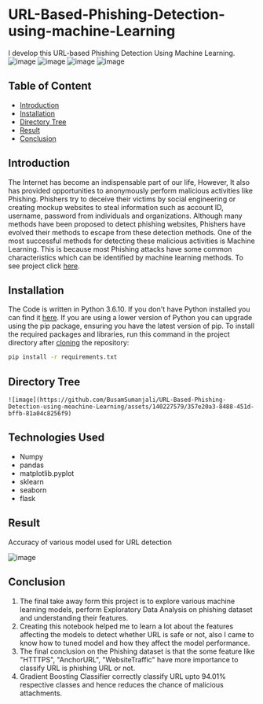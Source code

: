 # URL-Based-Phishing-Detection-using-machine-Learning
I develop this URL-based Phishing Detection Using Machine Learning.
![image](https://github.com/BusamSumanjali/URL-Based-Phishing-Detection-using-meachine-Learning/assets/140227579/5ad7b31d-dc4e-408e-93bf-a7ace241c64a)
![image](https://github.com/BusamSumanjali/URL-Based-Phishing-Detection-using-meachine-Learning/assets/140227579/addff844-ff2c-4f02-8054-8603a9283b06)
![image](https://github.com/BusamSumanjali/URL-Based-Phishing-Detection-using-meachine-Learning/assets/140227579/57ceb552-c7e2-45ec-8d50-ef2046577f1c)
![image](https://github.com/BusamSumanjali/URL-Based-Phishing-Detection-using-meachine-Learning/assets/140227579/522c8746-14ed-48cd-8fc6-63b2712cc2c2)


## Table of Content
  * [Introduction](#introduction)
  * [Installation](#installation)
  * [Directory Tree](#directory-tree)
  * [Result](#result)
  * [Conclusion](#conclusion)

## Introduction

The Internet has become an indispensable part of our life, However, It also has provided opportunities to anonymously perform malicious activities like Phishing. Phishers try to deceive their victims by social engineering or creating mockup websites to steal information such as account ID, username, password from individuals and organizations. Although many methods have been proposed to detect phishing websites, Phishers have evolved their methods to escape from these detection methods. One of the most successful methods for detecting these malicious activities is Machine Learning. This is because most Phishing attacks have some common characteristics which can be identified by machine learning methods. To see project click [here]("/").


## Installation
The Code is written in Python 3.6.10. If you don't have Python installed you can find it [here](https://www.python.org/downloads/). If you are using a lower version of Python you can upgrade using the pip package, ensuring you have the latest version of pip. To install the required packages and libraries, run this command in the project directory after [cloning](https://www.howtogeek.com/451360/how-to-clone-a-github-repository/) the repository:
```bash
pip install -r requirements.txt
```

## Directory Tree 
```
![image](https://github.com/BusamSumanjali/URL-Based-Phishing-Detection-using-meachine-Learning/assets/140227579/357e20a3-8488-451d-bffb-81a04c8256f9)

```
## Technologies Used
* Numpy
* pandas
* matplotlib.pyplot
* sklearn
* seaborn
* flask

## Result
Accuracy of various model used for URL detection

![image](https://github.com/BusamSumanjali/URL-Based-Phishing-Detection-using-meachine-Learning/assets/140227579/9d31ccb4-5977-4002-adfb-ed2d32ba15ce)

## Conclusion
1. The final take away form this project is to explore various machine learning models, perform Exploratory Data Analysis on phishing dataset and understanding their features. 
2. Creating this notebook helped me to learn a lot about the features affecting the models to detect whether URL is safe or not, also I came to know how to tuned model and how they affect the model performance.
3. The final conclusion on the Phishing dataset is that the some feature like "HTTTPS", "AnchorURL", "WebsiteTraffic" have more importance to classify URL is phishing URL or not. 
4. Gradient Boosting Classifier correctly classify URL upto 94.01% respective classes and hence reduces the chance of malicious attachments.


